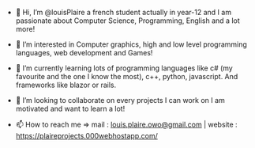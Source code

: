 - 👋 Hi, I’m @louisPlaire a french student actually in year-12 and I am passionate about Computer Science, Programming, English and a lot more!
 
- 👀 I’m interested in Computer graphics, high and low level programming languages, web development and Games!
 
- 🌱 I’m currently learning lots of programming languages like c# (my favourite and the one I know the most), c++, python, javascript. 
  And frameworks like blazor or rails.
 
- 💞️ I’m looking to collaborate on every projects I can work on I am motivated and want to learn a lot!

- 📫 How to reach me => mail : louis.plaire.owo@gmail.com | website : https://plaireprojects.000webhostapp.com/

<!---
louisPlaire/louisPlaire is a ✨ special ✨ repository because its `README.md` (this file) appears on your GitHub profile.
You can click the Preview link to take a look at your changes.
--->
